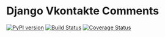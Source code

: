 Django Vkontakte Comments
======================

[![PyPI version](https://badge.fury.io/py/django-vkontakte-comments.png)](http://badge.fury.io/py/django-vkontakte-video) [![Build Status](https://travis-ci.org/Andertaker/django-vkontakte-video.png?branch=master)](https://travis-ci.org/Andertaker/django-vkontakte-comments) [![Coverage Status](https://coveralls.io/repos/Andertaker/django-vkontakte-video/badge.png?branch=master)](https://coveralls.io/r/Andertaker/django-vkontakte-comments)


